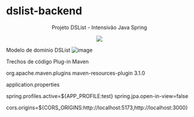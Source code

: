 # dslist-backend
<p align="center">
Projeto DSList - Intensivão Java Spring</p>

<p align="center">
<img src="http://img.shields.io/static/v1?label=STATUS&message=EM%20DESENVOLVIMENTO&color=GREEN&style=for-the-badge"/>
</p>

Modelo de domínio DSList
![image](https://github.com/Paulo555Bispo/dslist-backend/assets/63209799/bd2f94e7-bd9f-451f-8759-dca8208a1e20)

Trechos de código
Plug-in Maven

<plugin>
	<groupId>org.apache.maven.plugins</groupId>
	<artifactId>maven-resources-plugin</artifactId>
	<version>3.1.0</version> <!--$NO-MVN-MAN-VER$ -->
</plugin>

application.properties

spring.profiles.active=${APP_PROFILE:test}
spring.jpa.open-in-view=false

cors.origins=${CORS_ORIGINS:http://localhost:5173,http://localhost:3000}
